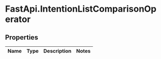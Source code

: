 # FastApi.IntentionListComparisonOperator

## Properties
Name | Type | Description | Notes
------------ | ------------- | ------------- | -------------
